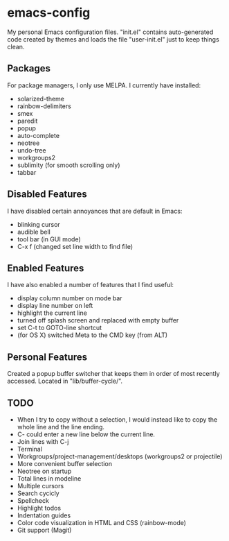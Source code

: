 # emacs-config

My personal Emacs configuration files. "init.el" contains auto-generated code created by themes and loads the file "user-init.el" just to keep things clean.


## Packages

For package managers, I only use MELPA. I currently have installed:

- solarized-theme
- rainbow-delimiters
- smex
- paredit
- popup
- auto-complete
- neotree
- undo-tree
- workgroups2
- sublimity (for smooth scrolling only)
- tabbar


## Disabled Features

I have disabled certain annoyances that are default in Emacs:

- blinking cursor
- audible bell
- tool bar (in GUI mode)
- C-x f (changed set line width to find file)


## Enabled Features

I have also enabled a number of features that I find useful:

- display column number on mode bar
- display line number on left
- highlight the current line
- turned off splash screen and replaced with empty buffer
- set C-t to GOTO-line shortcut
- (for OS X) switched Meta to the CMD key (from ALT)


## Personal Features

Created a popup buffer switcher that keeps them in order of most recently accessed. Located in "lib/buffer-cycle/".


## TODO

- When I try to copy without a selection, I would instead like to copy the whole line and the line ending.
- C-<return> could enter a new line below the current line.
- Join lines with C-j
- Terminal
- Workgroups/project-management/desktops (workgroups2 or projectile)
- More convenient buffer selection
- Neotree on startup
- Total lines in modeline
- Multiple cursors
- Search cycicly
- Spellcheck
- Highlight todos
- Indentation guides
- Color code visualization in HTML and CSS (rainbow-mode)
- Git support (Magit)